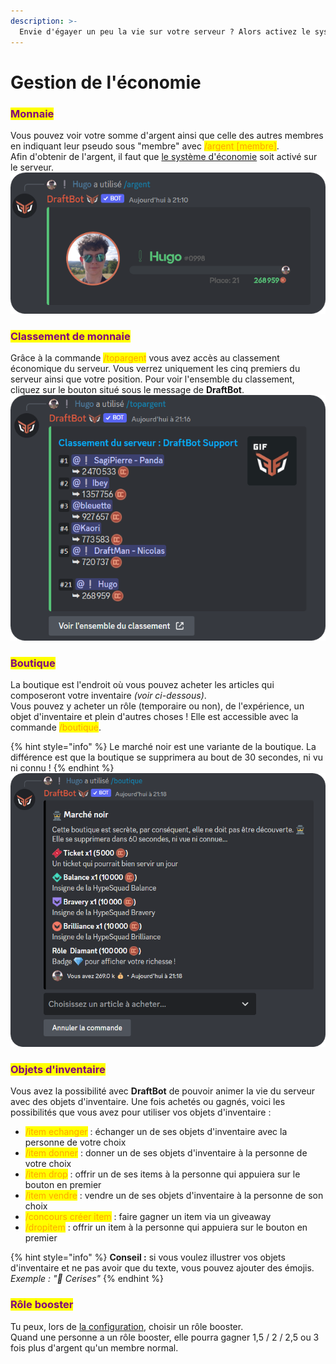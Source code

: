 ```yaml
---
description: >-
  Envie d'égayer un peu la vie sur votre serveur ? Alors activez le système d'économie et laissez-vous guider par DraftBot !
---
```


# Gestion de l'économie

### <mark style="color:purple;">Monnaie</mark>

Vous pouvez voir votre somme d'argent ainsi que celle des autres membres en indiquant leur pseudo sous "membre" avec <mark style="color:orange;">/argent \[membre]</mark>.\
Afin d'obtenir de l'argent, il faut que [le système d'économie](https://docs.draftbot.fr/slash/configuration/economie) soit activé sur le serveur.
![Alt text](../.gitbook/assets/Money_slash.png)


### <mark style="color:purple;">Classement de monnaie</mark>

Grâce à la commande <mark style="color:orange;">/topargent</mark> vous avez accès au classement économique du serveur. Vous verrez uniquement les cinq premiers du serveur ainsi que votre position. Pour voir l'ensemble du classement, cliquez sur le bouton situé sous le message de **DraftBot**.
![Alt text](../.gitbook/assets/Topmoney_slash.png)


### <mark style="color:purple;">Boutique</mark>

La boutique est l'endroit où vous pouvez acheter les articles qui composeront votre inventaire *(voir ci-dessous)*.\
Vous pouvez y acheter un rôle (temporaire ou non), de l'expérience, un objet d'inventaire et plein d'autres choses ! Elle est accessible avec la commande <mark style="color:orange;">/boutique</mark>\.

{% hint style="info" %}
Le marché noir est une variante de la boutique. La différence est que la boutique se supprimera au bout de 30 secondes, ni vu ni connu !
{% endhint %}
![Alt text](../.gitbook/assets/Boutique_slash.png)


### <mark style="color:purple;">Objets d'inventaire</mark>

Vous avez la possibilité avec **DraftBot** de pouvoir animer la vie du serveur avec des objets d'inventaire. Une fois achetés ou gagnés, voici les possibilités que vous avez pour utiliser vos objets d'inventaire :
- <mark style="color:orange;">/item echanger</mark> : échanger un de ses objets d'inventaire avec la personne de votre choix
- <mark style="color:orange;">/item donner</mark> : donner un de ses objets d'inventaire à la personne de votre choix
- <mark style="color:orange;">/item drop</mark> : offrir un de ses items à la personne qui appuiera sur le bouton en premier
- <mark style="color:orange;">/item vendre</mark> : vendre un de ses objets d'inventaire à la personne de son choix
- <mark style="color:orange;">/concours créer item</mark> : faire gagner un item via un giveaway
- <mark style="color:orange;">/dropitem</mark> : offrir un item à la personne qui appuiera sur le bouton en premier

{% hint style="info" %}
**Conseil :** si vous voulez illustrer vos objets d'inventaire et ne pas avoir que du texte, vous pouvez ajouter des émojis.\
*Exemple : "🍒 Cerises"*
{% endhint %}


### <mark style="color:purple;">Rôle booster</mark>

Tu peux, lors de [la configuration](https://docs.draftbot.fr/slash/configuration/economie), choisir un rôle booster.\
Quand une personne a un rôle booster, elle pourra gagner 1,5 / 2 / 2,5 ou 3 fois plus d'argent qu'un membre normal.
